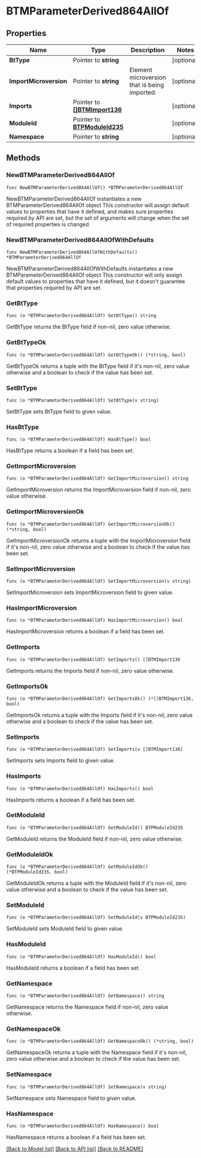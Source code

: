 # BTMParameterDerived864AllOf

## Properties

Name | Type | Description | Notes
------------ | ------------- | ------------- | -------------
**BtType** | Pointer to **string** |  | [optional] 
**ImportMicroversion** | Pointer to **string** | Element microversion that is being imported. | [optional] 
**Imports** | Pointer to [**[]BTMImport136**](BTMImport136.md) |  | [optional] 
**ModuleId** | Pointer to [**BTPModuleId235**](BTPModuleId235.md) |  | [optional] 
**Namespace** | Pointer to **string** |  | [optional] 

## Methods

### NewBTMParameterDerived864AllOf

`func NewBTMParameterDerived864AllOf() *BTMParameterDerived864AllOf`

NewBTMParameterDerived864AllOf instantiates a new BTMParameterDerived864AllOf object
This constructor will assign default values to properties that have it defined,
and makes sure properties required by API are set, but the set of arguments
will change when the set of required properties is changed

### NewBTMParameterDerived864AllOfWithDefaults

`func NewBTMParameterDerived864AllOfWithDefaults() *BTMParameterDerived864AllOf`

NewBTMParameterDerived864AllOfWithDefaults instantiates a new BTMParameterDerived864AllOf object
This constructor will only assign default values to properties that have it defined,
but it doesn't guarantee that properties required by API are set

### GetBtType

`func (o *BTMParameterDerived864AllOf) GetBtType() string`

GetBtType returns the BtType field if non-nil, zero value otherwise.

### GetBtTypeOk

`func (o *BTMParameterDerived864AllOf) GetBtTypeOk() (*string, bool)`

GetBtTypeOk returns a tuple with the BtType field if it's non-nil, zero value otherwise
and a boolean to check if the value has been set.

### SetBtType

`func (o *BTMParameterDerived864AllOf) SetBtType(v string)`

SetBtType sets BtType field to given value.

### HasBtType

`func (o *BTMParameterDerived864AllOf) HasBtType() bool`

HasBtType returns a boolean if a field has been set.

### GetImportMicroversion

`func (o *BTMParameterDerived864AllOf) GetImportMicroversion() string`

GetImportMicroversion returns the ImportMicroversion field if non-nil, zero value otherwise.

### GetImportMicroversionOk

`func (o *BTMParameterDerived864AllOf) GetImportMicroversionOk() (*string, bool)`

GetImportMicroversionOk returns a tuple with the ImportMicroversion field if it's non-nil, zero value otherwise
and a boolean to check if the value has been set.

### SetImportMicroversion

`func (o *BTMParameterDerived864AllOf) SetImportMicroversion(v string)`

SetImportMicroversion sets ImportMicroversion field to given value.

### HasImportMicroversion

`func (o *BTMParameterDerived864AllOf) HasImportMicroversion() bool`

HasImportMicroversion returns a boolean if a field has been set.

### GetImports

`func (o *BTMParameterDerived864AllOf) GetImports() []BTMImport136`

GetImports returns the Imports field if non-nil, zero value otherwise.

### GetImportsOk

`func (o *BTMParameterDerived864AllOf) GetImportsOk() (*[]BTMImport136, bool)`

GetImportsOk returns a tuple with the Imports field if it's non-nil, zero value otherwise
and a boolean to check if the value has been set.

### SetImports

`func (o *BTMParameterDerived864AllOf) SetImports(v []BTMImport136)`

SetImports sets Imports field to given value.

### HasImports

`func (o *BTMParameterDerived864AllOf) HasImports() bool`

HasImports returns a boolean if a field has been set.

### GetModuleId

`func (o *BTMParameterDerived864AllOf) GetModuleId() BTPModuleId235`

GetModuleId returns the ModuleId field if non-nil, zero value otherwise.

### GetModuleIdOk

`func (o *BTMParameterDerived864AllOf) GetModuleIdOk() (*BTPModuleId235, bool)`

GetModuleIdOk returns a tuple with the ModuleId field if it's non-nil, zero value otherwise
and a boolean to check if the value has been set.

### SetModuleId

`func (o *BTMParameterDerived864AllOf) SetModuleId(v BTPModuleId235)`

SetModuleId sets ModuleId field to given value.

### HasModuleId

`func (o *BTMParameterDerived864AllOf) HasModuleId() bool`

HasModuleId returns a boolean if a field has been set.

### GetNamespace

`func (o *BTMParameterDerived864AllOf) GetNamespace() string`

GetNamespace returns the Namespace field if non-nil, zero value otherwise.

### GetNamespaceOk

`func (o *BTMParameterDerived864AllOf) GetNamespaceOk() (*string, bool)`

GetNamespaceOk returns a tuple with the Namespace field if it's non-nil, zero value otherwise
and a boolean to check if the value has been set.

### SetNamespace

`func (o *BTMParameterDerived864AllOf) SetNamespace(v string)`

SetNamespace sets Namespace field to given value.

### HasNamespace

`func (o *BTMParameterDerived864AllOf) HasNamespace() bool`

HasNamespace returns a boolean if a field has been set.


[[Back to Model list]](../README.md#documentation-for-models) [[Back to API list]](../README.md#documentation-for-api-endpoints) [[Back to README]](../README.md)


